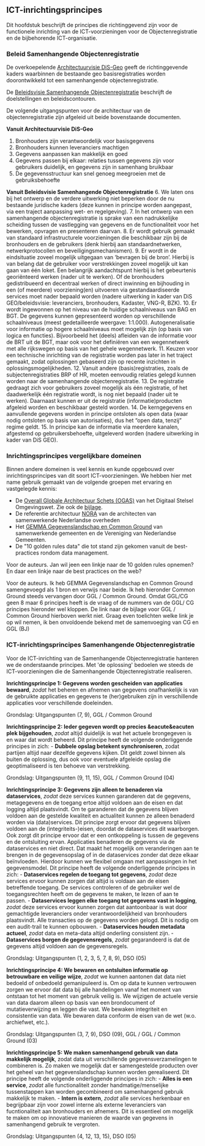## ICT-inrichtingsprincipes

Dit hoofdstuk beschrijft de principes die richtinggevend zijn voor de functionele inrichting van de ICT-voorzieningen voor de Objectenregistratie en de bijbehorende ICT-organisatie. 

### Beleid Samenhangende Objectenregistratie

De overkoepelende [Architectuurvisie DiS-Geo](https://www.geobasisregistraties.nl/documenten/publicatie/2020/07/16/houtskoolschets-architectuurvisie-dis-geo) geeft de richtinggevende kaders waarbinnen de bestaande geo basisregistraties worden doorontwikkeld tot een samenhangende objectenregistratie.

De [Beleidsvisie Samenhangende Objectenregistratie](https://www.geobasisregistraties.nl/documenten/beleidsnota/2019/11/29/beleidsvisie-samenhangende-objectenregistratie) beschrijft de doelstellingen en beleidscontouren.  

De volgende uitgangspunten voor de architectuur van de objectenregistratie zijn afgeleid uit beide bovenstaande documenten.

**Vanuit Architectuurvisie DiS-Geo**
 1. Bronhouders zijn verantwoordelijk voor basisgegevens
 2. Bronhouders kunnen leveranciers machtigen
 3. Gegevens aanpassen kan makkelijk en goed
 4. Gegevens passen bij elkaar: relaties tussen gegevens zijn voor gebruikers duidelijk, en gegevens zijn in samenhang bruikbaar
 5. De gegevensstructuur kan snel genoeg meegroeien met de gebruiksbehoefte

**Vanuit Beleidsvisie Samenhangende Objectenregistratie**
 6. We laten ons bij het ontwerp en de verdere uitwerking niet beperken door de nu bestaande juridische kaders (deze kunnen in principe worden aangepast, via een traject aanpassing wet- en regelgeving).
 7. In het ontwerp van een samenhangende objectenregistratie is sprake van een nadrukkelijke scheiding tussen de vastlegging van gegevens en de functionaliteit voor het bewerken, opvragen en presenteren daarvan.
 8. Er wordt gebruik gemaakt van standaard infrastructurele voorzieningen die beschikbaar zijn bij de bronhouders en de gebruikers (denk hierbij aan standaardnetwerken, netwerkprotocollen en beveiligingsmechanismen).
 9. Er wordt in de eindsituatie zoveel mogelijk uitgegaan van ‘bevragen bij de bron’. Hierbij is van belang dat de gebruiker voor verstrekkingen zoveel mogelijk uit kan gaan van één loket. Een belangrijk aandachtspunt hierbij is het gebeurtenis georiënteerd werken (nader uit te werken). Of de bronhouders gedistribueerd en decentraal werken of direct inwinning en bijhouding in een (of meerdere) voorziening(en) uitvoeren via gestandaardiseerde services moet nader bepaald worden (nadere uitwerking in kader van DiS GEO/beleidsvisie: leveranciers, bronhouders, Kadaster, VNG-R, BZK).
 10. Er wordt ingewonnen op het niveau van de huidige schaalniveaus van BAG en BGT. De gegevens kunnen gepresenteerd worden op verschillende schaalniveaus (meest gedetailleerde weergave: 1:1.000). Autogeneralisatie voor informatie op hogere schaalniveaus moet mogelijk zijn (op basis van logica en functies). Bijvoorbeeld het (deels) afleiden van de informatie voor de BRT uit de BGT, maar ook voor het definiëren van een wegennetwerk met alle rijkswegen op basis van het gehele wegennetwerk.
 11. Keuzen voor een technische inrichting van de registratie worden pas later in het traject gemaakt, zodat oplossingen gebaseerd zijn op recente inzichten in oplossingsmogelijkheden.
 12. Vanuit andere (basis)registraties, zoals de subjectenregistraties BRP of HR, moeten eenvoudig relaties gelegd kunnen worden naar de samenhangende objectenregistratie.
 13. De registratie gedraagt zich voor gebruikers zoveel mogelijk als één registratie, of het daadwerkelijk één registratie wordt, is nog niet bepaald (nader uit te werken). Daarnaast kunnen er uit de registratie (informatie)producten afgeleid worden en beschikbaar gesteld worden.
 14. De kerngegevens en aanvullende gegevens worden in principe ontsloten als open data (waar nodig ontsloten op basis van autorisaties), dus het “open data, tenzij” regime geldt.
 15. In principe kan de informatie via meerdere kanalen, afgestemd op gebruikersbehoefte, uitgeleverd worden (nadere uitwerking in kader van DiS GEO).


### Inrichtingsprincipes vergelijkbare domeinen

Binnen andere domeinen is veel kennis en kunde opgebouwd over inrichtingsprincipes van dit soort ICT-voorzieningen. We hebben hier met name gebruik gemaakt van de volgende groepen met ervaring en vastgelegde kennis:
- De [Overall Globale Architectuur Schets (OGAS)](https://aandeslagmetdeomgevingswet.nl/publish/library/219/dso_-_gas_-_overall_gas_1.pdf) van het Digitaal Stelsel Omgevingswet. Zie ook de [bijlage](#inrichtingsprincipes-digitaal-stelsel-omgevingwet).
- De referentie architectuur [NORA](#basisprincipes-nora) van de architecten van samenwerkende Nederlandse overheden  
- Het [GEMMA Gegevenslandschap en Common Ground](#architectuurprincipes-gemma-gegevenslandschap-en-common-ground) van samenwerkende gemeenten en de Vereniging van Nederlandse Gemeenten.
- De "10 golden rules data" die tot stand zijn gekomen vanuit de best-practices rondom data management.

<p class='note'>
     Voor de auteurs. Jan wil jeen een linkje naar de 10 golden rules opnemen? En daar een linkje naar de best practices on the web?
</p>


<p class='note'>
     Voor de auteurs. Ik heb GEMMA Gegevenslandschap en Common Ground samengevoegd als 1 bron en verwijs naar beide. Ik heb  hieronder Common Ground steeds vervangen door GGL / Common Ground. Omdat GGL/CG geen 8 maar 6 principes heeft is de vraag of de nummers van de GGL/ CG principes hieronder wel kloppen. De link naar de bijlage voor GGL / Common Ground hierboven werkt niet. 
	 Graag even toelichten welke link je op wil nemen, ik ben onvoldoende bekend met de samenvoeging van CG en GGL (BJ)
</p>

### ICT-inrichtingsprincipes Samenhangende Objectenregistratie

Voor de ICT-inrichting van de Samenhangende Objectenregistratie hanteren we de onderstaande principes. Met 'de oplossing' bedoelen we steeds de ICT-voorzieningen die de Samenhangende Objectenregistratie realiseren.

 **Inrichtingsprincipe 1: Gegevens worden gescheiden van applicaties bewaard**, *zodat* het beheren en afnemen van gegevens onafhankelijk is van de gebruikte applicaties en gegevens te (her)gebruiken zijn in verschillende applicaties voor verschillende doeleinden.
 
Grondslag: Uitgangspunten (7, 9), GGL / Common Ground 

**Inrichtingsprincipe 2: Ieder gegeven wordt op precies &eacute&eacuten plek bijgehouden**, *zodat* altijd duidelijk is wat het actuele brongegeven is en waar dat wordt beheerd. Dit principe heeft de volgende onderliggende principes in zich:
     - **Dubbele opslag betekent synchroniseren**, zodat partijen altijd naar dezelfde gegevens kijken. Dit geldt zowel binnen als buiten de oplossing, dus ook voor eventuele afgeleide opslag die geoptimaliseerd is ten behoeve van verstrekking.

Grondslag: Uitgangspunten (9, 11, 15), GGL / Common Ground (04)

**Inrichtingsprincipe 3: Gegevens zijn alleen te benaderen via dataservices**, *zodat* deze services kunnen garanderen dat de gegevens, metagegevens en de toegang ertoe altijd voldoen aan de eisen en dat logging altijd plaatsvindt. Om te garanderen dat de gegevens blijven voldoen aan de gestelde kwaliteit en actualiteit kunnen ze alleen benaderd worden via (data)services. Dit principe zorgt ervoor dat gegevens blijven voldoen aan de (integriteits-)eisen, doordat de dataservices dit waarborgen. Ook zorgt dit principe ervoor dat er een ontkoppeling is tussen de gegevens en de ontsluiting ervan. Applicaties benaderen de gegevens via de dataservices en niet direct. Dat maakt het mogelijk om veranderingen aan te brengen in de gegevensopslag of in de dataservices zonder dat deze elkaar beïnvloeden. Hierdoor kunnen we flexibel omgaan met aanpassingen in het gegevensmodel. Dit principe heeft de volgende onderliggende principes in zich:
    - **Dataservices regelen de toegang tot gegevens**, *zodat* deze services ervoor kunnen zorgen dat altijd is voldaan aan de eisen betreffende toegang. De services controleren of de gebruiker wel de toegangsrechten heeft om de gegevens te maken, te lezen of aan te passen.
    - **Dataservices leggen elke toegang tot gegevens vast in logging**, *zodat* deze services ervoor kunnen zorgen dat aantoonbaar is wat door gemachtigde leveranciers onder verantwoordelijkheid van bronhouders plaatsvindt. Alle transacties op de gegevens worden gelogd. Dit is nodig om een audit-trail te kunnen opbouwen.
    - **Dataservices houden metadata actueel**, *zodat* data en meta-data altijd onderling consistent zijn.
    - **Dataservices borgen de gegevensregels**, *zodat* gegarandeerd is dat de gegevens altijd voldoen aan de gegevensregels.

Grondslag: Uitgangspunten (1, 2, 3, 5, 7, 8, 9), DSO (05)
 
**Inrichtingsprincipe 4: We bewaren en ontsluiten informatie op betrouwbare en veilige wijze**, *zodat* we kunnen aantonen dat data niet bedoeld of onbedoeld gemanipuleerd is. Om op data te kunnen vertrouwen zorgen we ervoor dat data bij alle handelingen vanaf het moment van ontstaan tot het moment van gebruik veilig is. We wijzigen de actuele versie van data daarom alleen op basis van een brondocument of mutatieverwijzing en leggen die vast. We bewaken integriteit en consistentie van data. We bewaren data conform de eisen van de wet (w.o. archiefwet, etc.).

Grondslag: Uitgangspunten (3, 7, 9), DSO (09), GGL / GGL / Common Ground (03)

**Inrichtingsprincipe 5: We maken samenhangend gebruik van data makkelijk mogelijk**, zodat data uit verschillende gegevensverzamelingen te combineren is. Zo maken we mogelijk dat er samengestelde producten over het geheel van het gegevenslandschap kunnen worden gerealiseerd. Dit principe heeft de volgende onderliggende principes in zich:
    - **Alles is een service**, *zodat* alle functionaliteit zonder handmatige/menselijke tussenstappen kan worden gecombineerd om samenhangend gebruik makkelijk te maken.
    - **Intern is extern**, *zodat* alle services herkenbaar en begrijpbaar zijn voor zowel interne als externe leveranciers van fucntionaliteit aan bronhouders en afnemers. Dit is essentieel om mogelijk te maken om op innovatieve manieren de waarde van gegevens in samenhangend gebruik te vergroten.

Grondslag: Uitgangspunten (4, 12, 13, 15), DSO (05)
